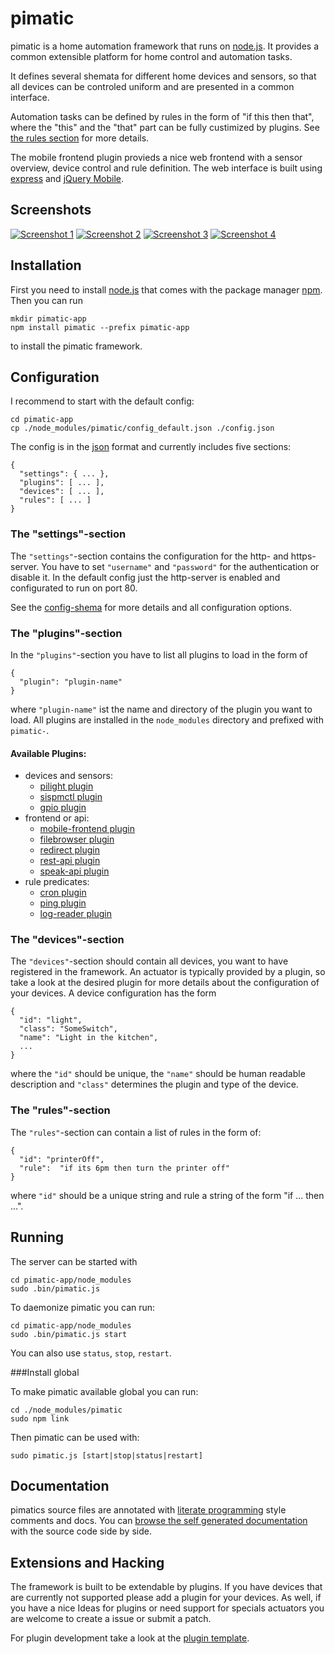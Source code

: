 pimatic
=======

pimatic is a home automation framework that runs on [node.js](http://nodejs.org). It provides a 
common extensible platform for home control and automation tasks.  

It defines several shemata for different home devices and sensors, so that all devices can be 
controled uniform and are presented in a common interface.

Automation tasks can be defined by rules in the form of "if this then that", where the "this" and 
the "that" part can be fully custimized by plugins. See [the rules section](#the-rules-section) for 
more details.

The mobile frontend plugin provieds a nice web frontend with a sensor overview, device control and
rule definition. The web interface is built using [express](http://expressjs.com) and 
[jQuery Mobile](http://jquerymobile.com/‎).

Screenshots
-----------
[![Screenshot 1][screen1_thumb]](http://www.sweetpi.de/pimatic/screens/screen1.png) 
[![Screenshot 2][screen2_thumb]](http://www.sweetpi.de/pimatic/screens/screen2.png) 
[![Screenshot 3][screen3_thumb]](http://www.sweetpi.de/pimatic/screens/screen3.png) 
[![Screenshot 4][screen4_thumb]](http://www.sweetpi.de/pimatic/screens/screen4.png)

[screen1_thumb]: http://www.sweetpi.de/pimatic/screens/screen1_thumb.png
[screen2_thumb]: http://www.sweetpi.de/pimatic/screens/screen2_thumb.png
[screen3_thumb]: http://www.sweetpi.de/pimatic/screens/screen3_thumb.png
[screen4_thumb]: http://www.sweetpi.de/pimatic/screens/screen4_thumb.png


Installation
------------
First you need to install [node.js](http://nodejs.org) that comes with the package manager 
[npm](https://npmjs.org/). Then you can run

    mkdir pimatic-app
    npm install pimatic --prefix pimatic-app

to install the pimatic framework.

Configuration
-------------
I recommend to start with the default config:

    cd pimatic-app
    cp ./node_modules/pimatic/config_default.json ./config.json

The config is in the [json](https://en.wikipedia.org/wiki/JSON) format and currently includes five 
sections:

    { 
      "settings": { ... },
      "plugins": [ ... ],
      "devices": [ ... ],
      "rules": [ ... ]
    }

### The "settings"-section
The `"settings"`-section contains the configuration for the http- and https-server. You have 
to set `"username"` and `"password"` for the authentication or disable it. In the default config 
just the http-server is enabled and configurated to run on port 80.

See the [config-shema](http://sweetpi.de/pimatic/docs/config-shema.html) for more details and
all configuration options.

### The "plugins"-section
In the `"plugins"`-section you have to list all plugins to load in the form of

    { 
      "plugin": "plugin-name" 
    }

where `"plugin-name"` ist the name and directory of the plugin you want to load. All plugins are 
installed in the `node_modules` directory and prefixed with `pimatic-`. 

#### Available Plugins:

  * devices and sensors:
    * [pilight plugin](http://sweetpi.de/pimatic/docs/pimatic-pilight/)
    * [sispmctl plugin](http://sweetpi.de/pimatic/docs/pimatic-sispmctl/)
    * [gpio plugin](http://sweetpi.de/pimatic/docs/pimatic-gpio/)
  * frontend or api:
    * [mobile-frontend plugin](http://sweetpi.de/pimatic/docs/pimatic-mobile-frontend/)
    * [filebrowser plugin](http://sweetpi.de/pimatic/docs/pimatic-filebrowser/)
    * [redirect plugin](http://sweetpi.de/pimatic/docs/pimatic-redirect/)
    * [rest-api plugin](http://sweetpi.de/pimatic/docs/pimatic-rest-api/)
    * [speak-api plugin](http://sweetpi.de/pimatic/docs/pimatic-speak-api/)  
  * rule predicates:
    * [cron plugin](http://sweetpi.de/pimatic/docs/pimatic-cron/)
    * [ping plugin](http://sweetpi.de/pimatic/docs/pimatic-ping/)
    * [log-reader plugin](http://sweetpi.de/pimatic/docs/pimatic-log-reader/)

### The "devices"-section
The `"devices"`-section should contain all devices, you want to have registered in the 
framework. An actuator is typically provided by a plugin, so take a look at the desired plugin 
for more details about the configuration of your devices. A device configuration has the form

    { 
      "id": "light",
      "class": "SomeSwitch",
      "name": "Light in the kitchen",
      ...
    }

where the `"id"` should be unique, the `"name"` should be human readable description and `"class"`
determines the plugin and type of the device. 


### The "rules"-section
The `"rules"`-section can contain a list of rules in the form of:

    { 
      "id": "printerOff",
      "rule":  "if its 6pm then turn the printer off"
    }

where `"id"` should be a unique string and rule a string of the form "if ... then ...". 

Running
-------
The server can be started with 

    cd pimatic-app/node_modules
    sudo .bin/pimatic.js

To daemonize pimatic you can run:

    cd pimatic-app/node_modules
    sudo .bin/pimatic.js start

You can also use `status`, `stop`, `restart`.

###Install global

To make pimatic available global you can run:

    cd ./node_modules/pimatic
    sudo npm link

Then pimatic can be used with:

    sudo pimatic.js [start|stop|status|restart]

Documentation
-------------

pimatics source files are annotated with 
[literate programming](http://en.wikipedia.org/wiki/Literate_programming) style comments and docs. 
You can [browse the self generated documentation](https://www.sweetpi.de/pimatic/docs/) with the 
source code side by side.

Extensions and Hacking
----------------------
The framework is built to be extendable by plugins. If you have devices that are currently not 
supported please add a plugin for your devices. 
As well, if you have a nice Ideas for plugins or need support for specials actuators you are
welcome to create a issue or submit a patch.

For plugin development take a look at the
[plugin template](https://github.com/sweetpi/pimatic-plugin-template).